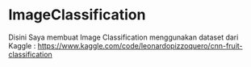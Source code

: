 # ImageClassification
Disini Saya membuat Image Classification menggunakan dataset dari Kaggle : https://www.kaggle.com/code/leonardopizzoquero/cnn-fruit-classification
